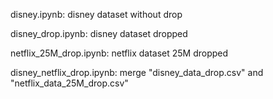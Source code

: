 disney.ipynb: disney dataset without drop

disney_drop.ipynb: disney dataset dropped

netflix_25M_drop.ipynb: netflix dataset 25M dropped

disney_netflix_drop.ipynb: merge "disney_data_drop.csv" and "netflix_data_25M_drop.csv"

